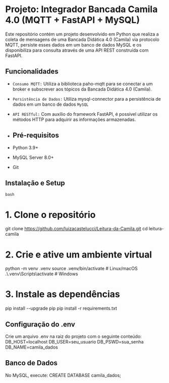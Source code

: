 # Projeto: Integrador Bancada Camila 4.0 (MQTT + FastAPI + MySQL)
 
Este repositório contém um projeto desenvolvido em Python que realiza a coleta de mensagens de uma Bancada Didática 4.0 (Camila) via protocolo MQTT, persiste esses dados em um banco de dados MySQL e os disponibiliza para consulta através de uma API REST construída com FastAPI.
 
## Funcionalidades
- `Consumo MQTT:` Utiliza a biblioteca paho-mqtt para se conectar a um broker e subscrever aos tópicos da Bancada Didática 4.0 (Camila).
- `Persistência de Dados:` Utiliza mysql-connector para a persistência de dados em um banco de dados `MySQL`
- `API RESTful:` Com auxílio do framework FastAPI, é possível utilizar os métodos HTTP para adquirir as informações armazenadas.
 
- ## Pré-requisitos
- Python 3.9+
- MySQL Server 8.0+
- Git
 
## Instalação e Setup
`bash`
# 1. Clone o repositório
git clone https://github.com/luizacastelucci/Leitura-da-Camila.git
cd leitura-camila
# 2. Crie e ative um ambiente virtual
python -m venv .venv
source .venv/bin/activate     # Linux/macOS
.\\.venv\\Scripts\\activate   # Windows
# 3. Instale as dependências
pip install --upgrade pip
pip install -r requirements.txt
## Configuração do .env
Crie um arquivo .env na raiz do projeto com o seguinte conteúdo:
DB_HOST=localhost
DB_USER=seu_usuario
DB_PSWD=sua_senha
DB_NAME=camila_dados
## Banco de Dados
No MySQL, execute:
CREATE DATABASE camila_dados;

